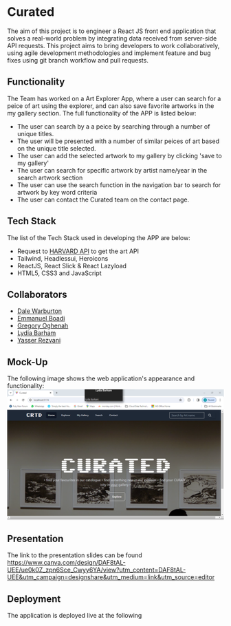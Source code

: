 # Curated

The aim of this project is to engineer a React JS front end application that solves a real-world problem by integrating data received from server-side API requests. This project aims to bring developers to work collaboratively, using agile development methodologies and implement feature and bug fixes using git branch workflow and pull requests.

## Functionality

The Team has worked on a Art Explorer App, where a user can search for a peice of art using the explorer, and can also save favorite artworks in the my gallery section. The full functionality of the APP is listed below:

* The user can search by a a peice by searching through a number of unique titles.
* The user will be presented with a number of similar peices of art based on the unique title selected.
* The user can add the selected artwork to my gallery by clicking 'save to my gallery'
* The user can search for specific artwork by artist name/year in the search artwork section
* The user can use the search function in the navigation bar to search for artwork by key word criteria
* The user can contact the Curated team on the contact page.

## Tech Stack

The list of the Tech Stack used in developing the APP are below:

* Request to [HARVARD API](https://api.harvardartmuseums.org) to get the art API
* Tailwind, Headlessui, Heroicons
* ReactJS, React Slick & React Lazyload
* HTML5, CSS3 and JavaScript

## Collaborators

* [Dale Warburton](https://github.com/Dezmondo7)
* [Emmanuel Boadi](https://github.com/emmaboadi)
* [Gregory Oghenah](https://github.com/kenigreg)
* [Lydia Barham](https://github.com/lydiabarham)
* [Yasser Rezvani](https://github.com/yrezvani)

## Mock-Up

The following image shows the web application's appearance and functionality: 
![Curated](public/App.png)

## Presentation

The link to the presentation slides can be found https://www.canva.com/design/DAF8tAL-UEE/ue0k0Z_zpn6Sce_Cwyy6YA/view?utm_content=DAF8tAL-UEE&utm_campaign=designshare&utm_medium=link&utm_source=editor 

## Deployment

The application is deployed live at the following 

